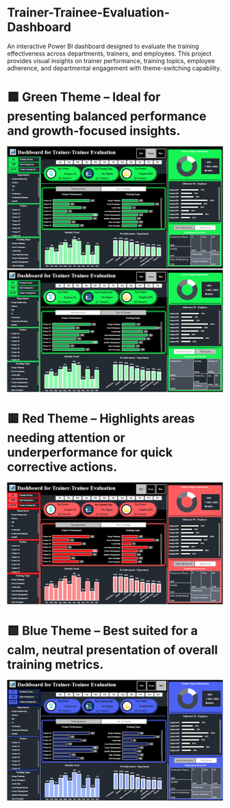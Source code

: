 # Trainer-Trainee-Evaluation-Dashboard
An interactive Power BI dashboard designed to evaluate the training effectiveness across departments, trainers, and employees. This project provides visual insights on trainer performance, training topics, employee adherence, and departmental engagement with theme-switching capability.

# 🟩 Green Theme – Ideal for presenting balanced performance and growth-focused insights.
<img src = "https://github.com/DataRitika/Trainer-Trainee-Evaluation-Dashboard/blob/c58c846ff77ccb7ab8402513300de4e12b2dd6b5/GreenDB.png" alt = "Image Description" width = "600" >
<img src = "https://github.com/DataRitika/Trainer-Trainee-Evaluation-Dashboard/blob/c58c846ff77ccb7ab8402513300de4e12b2dd6b5/GreenDB1.png" alt = "Image Description" width = "600" >

# 🟥 Red Theme  – Highlights areas needing attention or underperformance for quick corrective actions.
<img src = "https://github.com/DataRitika/Trainer-Trainee-Evaluation-Dashboard/blob/c58c846ff77ccb7ab8402513300de4e12b2dd6b5/RedDB.png" alt = "Image Description" width = "600" >

# 🟦 Blue Theme – Best suited for a calm, neutral presentation of overall training metrics.
<img src = "https://github.com/DataRitika/Trainer-Trainee-Evaluation-Dashboard/blob/c58c846ff77ccb7ab8402513300de4e12b2dd6b5/BlueDB.png" alt = "Image Description" width = "600" >
